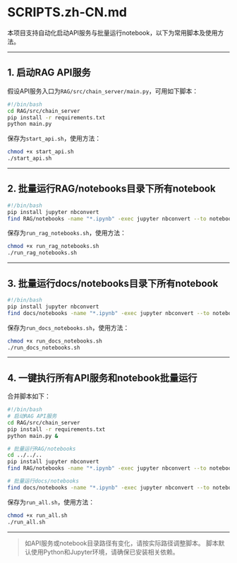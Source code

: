 # SCRIPTS.zh-CN.md

本项目支持自动化启动API服务与批量运行notebook，以下为常用脚本及使用方法。

---

## 1. 启动RAG API服务

假设API服务入口为`RAG/src/chain_server/main.py`，可用如下脚本：

```sh
#!/bin/bash
cd RAG/src/chain_server
pip install -r requirements.txt
python main.py
```

保存为`start_api.sh`，使用方法：

```zsh
chmod +x start_api.sh
./start_api.sh
```

---

## 2. 批量运行RAG/notebooks目录下所有notebook

```sh
#!/bin/bash
pip install jupyter nbconvert
find RAG/notebooks -name "*.ipynb" -exec jupyter nbconvert --to notebook --execute --inplace {} \;
```

保存为`run_rag_notebooks.sh`，使用方法：

```zsh
chmod +x run_rag_notebooks.sh
./run_rag_notebooks.sh
```

---

## 3. 批量运行docs/notebooks目录下所有notebook

```sh
#!/bin/bash
pip install jupyter nbconvert
find docs/notebooks -name "*.ipynb" -exec jupyter nbconvert --to notebook --execute --inplace {} \;
```

保存为`run_docs_notebooks.sh`，使用方法：

```zsh
chmod +x run_docs_notebooks.sh
./run_docs_notebooks.sh
```

---

## 4. 一键执行所有API服务和notebook批量运行

合并脚本如下：

```sh
#!/bin/bash
# 启动RAG API服务
cd RAG/src/chain_server
pip install -r requirements.txt
python main.py &

# 批量运行RAG/notebooks
cd ../../..
pip install jupyter nbconvert
find RAG/notebooks -name "*.ipynb" -exec jupyter nbconvert --to notebook --execute --inplace {} \;

# 批量运行docs/notebooks
find docs/notebooks -name "*.ipynb" -exec jupyter nbconvert --to notebook --execute --inplace {} \;
```

保存为`run_all.sh`，使用方法：

```zsh
chmod +x run_all.sh
./run_all.sh
```

---

> 如API服务或notebook目录路径有变化，请按实际路径调整脚本。
> 脚本默认使用Python和Jupyter环境，请确保已安装相关依赖。
